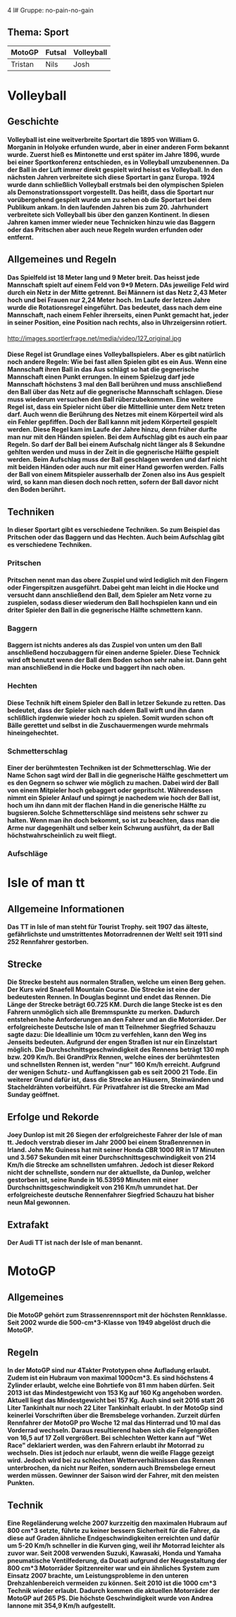 4
l# Gruppe: no-pain-no-gain
## Thema: Sport
|MotoGP|Futsal|Volleyball|
|---|---|---|
|Tristan|Nils|Josh|



<h1> Volleyball</h1>
<h2> Geschichte</h2>
<h4>Volleyball ist eine weitverbreite Sportart die 1895 von William G. Morganin in Holyoke erfunden wurde, aber in einer anderen Form bekannt wurde. Zuerst hieß es Mintonette und erst später im Jahre 1896, wurde bei einer Sportkonferenz entschieden, es in Volleyball umzubenennen. Da der Ball in der Luft immer direkt gespielt wird heisst es Volleyball. In den nächsten Jahren verbreitete sich diese Sportart in ganz Europa. 1924 wurde dann schließlich Volleyball erstmals bei den olympischen Spielen als Demonstrationssport vorgestellt. Das heißt, dass die Sportart nur vorübergehend gespielt wurde um zu sehen ob die Sportart bei dem Publikum ankam. In den laufenden Jahren bis zum 20. Jahrhundert verbreitete sich Volleyball bis über den ganzen Kontinent. In diesen Jahren kamen immer wieder neue Technicken hinzu wie das Baggern oder das Pritschen aber auch neue Regeln wurden erfunden oder entfernt.</h4>
<h2>Allgemeines und Regeln</h2>
<h4>Das Spielfeld ist 18 Meter lang und 9 Meter breit. Das heisst jede Mannschaft spielt auf einem Feld von 9*9 Metern. DAs jeweilige Feld wird durch ein Netz in der Mitte getrennt. Bei Männern ist das Netz 2,43 Meter hoch und bei Frauen nur 2,24 Meter hoch.
Im Laufe der letzen Jahre wurde die Rotationsregel eingeführt. Das bedeutet, dass nach dem eine Mannschaft, nach einem Fehler ihrerseits, einen Punkt gemacht hat, jeder in seiner Position, eine Position nach rechts, also in Uhrzeigersinn rotiert.</h4>
<a href="http://images.sportlerfrage.net/media/video/127_original.jpg">http://images.sportlerfrage.net/media/video/127_original.jpg</a>
<h4>Diese Regel ist Grundlage eines Volleyballspielers. Aber es gibt natürlich noch andere Regeln:
Wie bei fast allen Spielen gibt es ein Aus. Wenn eine Mannschaft ihren Ball in das Aus schlägt so hat die gegnerische Mannschaft einen Punkt errungen. In einem Spielzug darf jede Mannschaft höchstens 3 mal den Ball berühren und muss anschließend den Ball über das Netz auf die gegnerische Mannschaft schlagen. Diese muss wiederum versuchen den Ball rüberzubekommen. Eine weitere Regel ist, dass ein Spieler nicht über die Mittellinie unter dem Netz treten darf. Auch wenn die Berührung des Netzes mit einem Körperteil wird als ein Fehler gepfiffen. Doch der Ball kannn mit jedem Körperteil gespielt werden. Diese Regel kam im Laufe der Jahre hinzu, denn früher durfte man nur mit den Händen spielen. Bei dem Aufschlag gibt es auch ein paar Regeln. So darf der Ball bei einem Aufschalg nicht länger als 8 Sekundne gehlten werden und muss in der Zeit in die gegnerische Hälfte gespielt werden. Beim Aufschlag muss der Ball geschlagen werden und darf nicht mit beiden Händen oder auch nur mit einer Hand geworfen werden.
Falls der Ball von einem Mitspieler ausserhalb der Zonen also ins Aus gespielt wird, so kann man diesen doch noch retten, sofern der Ball davor nicht den Boden berührt.
<h2>Techniken</h2>
<h4>In dieser Sportart gibt es verschiedene Techniken. So zum Beispiel das Pritschen oder das Baggern und das Hechten. Auch beim Aufschlag gibt es verschiedene Techniken.
<h3>Pritschen</h3>
<h4>Pritschen nennt man das obere Zuspiel und wird lediglich mit den Fingern oder Fingerspitzen ausgeführt. Dabei geht man leicht in die Hocke und versucht dann anschließend den Ball, dem Spieler am Netz vorne zu zuspielen, sodass dieser wiederum den Ball hochspielen kann und ein driter Spieler den Ball in die gegnerische Hälfte schmettern kann.</h4>
<h3>Baggern</h3>
<h4>Baggern ist nichts anderes als das Zuspiel von unten um den Ball anschließend hoczubaggern für einen anderne Spieler. Diese Technick wird oft benutzt wenn der Ball dem Boden schon sehr nahe ist. Dann geht man anschließend in die Hocke und baggert ihn nach oben.</h4>
<h3>Hechten</h3>
<h4>Diese Technik hift einem Spieler den Ball in letzer Sekunde zu retten. Das bedeutet, dass der Spieler sich nach ddem Ball wirft und ihn dann schlißlich irgdenwie wieder hoch zu spielen. Somit wurden schon oft Bälle gerettet und selbst in die Zuschauermengen wurde mehrmals hineingehechtet.</h4>
<h3>Schmetterschlag</h3>
<h4>Einer der berühmtesten Techniken ist der Schmetterschlag. Wie der Name Schon sagt wird der Ball in die gegnerische Hälfte geschmettert um es den Gegnern so schwer wie möglich zu machen. Dabei wird der Ball von einem Mitpieler hoch gebaggert oder gepritscht. Währendessen nimmt ein Spieler Anlauf und spirngt je nachedem wie hoch der Ball ist, hoch um ihn dann mit der flachen Hand in die generische Hälfte zu bugsieren.Solche Schmetterschläge sind meistens sehr schwer zu halten. Wenn man ihn doch bekommt, so ist zu beachten, dass man die Arme nur dagegenhält und selber kein Schwung ausführt, da der Ball höchstwahrscheinlich zu weit fliegt.</h4>
<h3>Aufschläge</h3>
<h1> Isle of man tt </h1>

<h2> Allgemeine Informationen </h2> 

<h4> Das TT in Isle of man steht für Tourist Trophy.
seit 1907
das älteste, gefährlichste und umstrittentes Motorradrennen der Welt!
seit 1911 sind 252 Rennfahrer gestorben. </h4>

<h2> Strecke </h2>

<h4> Die Strecke besteht aus normalen Straßen, welche um einen Berg gehen. Der Kurs wird Snaefell Mountain Course.
Die Strecke ist eine der bedeutesten Rennen. In Douglas beginnt und endet das Rennen. Die Länge der Strecke beträgt 60.725 KM.
Durch die lange Stecke ist es den Fahrern unmöglich sich alle Bremmspunkte zu merken. Dadurch entstehen hohe Anforderungen an den Fahrer und an die Motorräder.
Der erfolgreicheste Deutsche Isle of man tt Teilnehmer Siegfried Schauzu sagte dazu: Die Ideallinie um 10cm zu verfehlen, kann den Weg ins Jenseits bedeuten.
Aufgrund der engen Straßen ist nur ein Einzelstart möglich.
Die Durchschnittsgeschwindigkeit des Rennens beträgt 130 mph bzw. 209 Km/h. Bei GrandPrix Rennen, welche eines der berühmtesten und schnellsten Rennen ist, werden "nur" 160 Km/h erreicht.
Aufgrund der wenigen Schutz- und Auffangkissen gab es seit 2000 21 Tode.
Ein weiterer Grund dafür ist, dass die Strecke an Häusern, Steinwänden und Stacheldrähten vorbeiführt.
Für Privatfahrer ist die Strecke am Mad Sunday geöffnet. </h4>

<h2> Erfolge und Rekorde </h2>

<h4> Joey Dunlop ist mit 26 Siegen der erfolgreicheste Fahrer der Isle of man tt. Jedoch verstrab dieser im Jahr 2000 bei einem Straßenrennen in Irland.
John Mc Guiness hat mit seiner Honda CBR 1000 RR in 17 Minuten und 3.567 Sekunden mit einer Durchschnittsgeschwindigkeit von 214 Km/h die Strecke am schnellsten umfahren. Jedoch ist dieser Rekord nicht der schnellste, sondern nur der aktuellste, da Dunlop, welcher gestorben ist, seine Runde in 16.53959 Minuten mit einer Durchschnittsgeschwindigkeit von 216 Km/h umrundet hat.
Der erfolgreicheste deutsche Rennenfahrer Siegfried Schauzu hat bisher neun Mal gewonnen. </h4>

<h2> Extrafakt </h2>

<h4> Der Audi TT ist nach der Isle of man benannt. </h4>

<h1> MotoGP </h1>

<h2> Allgemeines </h2>

<h4> Die MotoGP gehört zum Strassenrennsport mit der höchsten Rennklasse. Seit 2002 wurde die 500-cm*3-Klasse von 1949 abgelöst druch die MotoGP.  </h4>

<h2> Regeln </h2>

<h4> In der MotoGP sind nur 4Takter Prototypen ohne Aufladung erlaubt. Zudem ist ein Hubraum von maximal 1000cm*3. Es sind höchstens 4 Zylinder erlaubt, welche eine Bohrtiefe von 81 mm haben dürfen. Seit 2013 ist das Mindestgewicht von 153 Kg auf   160 Kg angehoben worden. Aktuell liegt das Mindestgewicht bei 157 Kg. Auch sind seit 2016 statt 26 Liter Tankinhalt nur noch 22 Liter Tankinhalt erlaubt. In der MotoGp sind keinerlei Vorschriften über die Bremsbelege vorhanden. Zurzeit dürfen Rennfahrer der MotoGP pro Woche 12 mal das Hinterrad und 10 mal das Vorderrad wechseln. Daraus resultierend haben sich die Felgengrößen von 16,5 auf 17 Zoll vergrößert. Bei schlechten Wetter kann auf "Wet Race" deklariert werden, was den Fahrern erlaubt ihr Motorrad zu wechseln. Dies ist jedoch nur erlaubt, wenn die weiße Flagge gezeigt wird. Jedoch wird bei zu schlechten Wetterverhältnissen das Rennen unterbrochen, da nicht nur Reifen, sondern auch Bremsbelege erneut werden müssen. Gewinner der Saison wird der Fahrer, mit den meisten Punkten.  </h4>

<h2> Technik </h2>

<h4> Eine Regeländerung welche 2007 kurzzeitig den maximalen Hubraum auf 800 cm*3 setzte, führte zu keiner bessern Sicherheit für die Fahrer, da diese auf Graden ähnliche Endgeschwindigkeiten erreichten und dafür um 5-20 Km/h schneller in die Kurven ging, weil ihr Motorrad leichter als zuvor war. Seit 2008 verwenden Suzuki, Kawasaki, Honda und Yamaha pneumatische Ventilfederung, da Ducati aufgrund der Neugestaltung der 800 cm*3 Motorräder Spitzenreiter war und ein ähnliches System zum Einsatz 2007 brachte, um Leistungsprobleme in den unteren Drehzahlenbereich vermeiden zu können. Seit 2010 ist die 1000 cm*3 Technik wieder erlaubt. Dadurch kommen die aktuellen Motorräder der MotoGP auf 265 PS. Die höchste Geschwindigkeit wurde von Andrea Iannone mit 354,9 Km/h aufgestellt.</h4>

